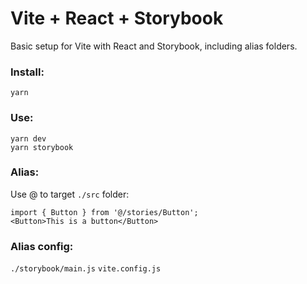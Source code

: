# Vite + React + Storybook
Basic setup for Vite with React and Storybook, including alias folders.

### Install:  
`yarn`

### Use:
`yarn dev`  
`yarn storybook`

### Alias:
Use @ to target `./src` folder:
```
import { Button } from '@/stories/Button';
<Button>This is a button</Button>
```
### Alias config:
`./storybook/main.js`
`vite.config.js`